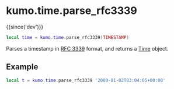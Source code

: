 # kumo.time.parse_rfc3339

{{since('dev')}}

```lua
local time = kumo.time.parse_rfc3339(TIMESTAMP)
```

Parses a timestamp in [RFC 3339](https://datatracker.ietf.org/doc/html/rfc3339)
format, and returns a [Time](Time.md) object.

## Example

```lua
local t = kumo.time.parse_rfc3339 '2000-01-02T03:04:05+00:00'
```
